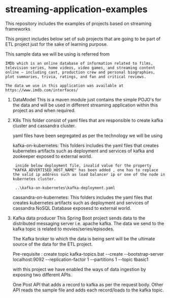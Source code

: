 # streaming-application-examples
This repository includes the examples  of projects based on streaming frameworks

This project includes below set of sub projects that are going to be part of ETL project just for the sake of learning purpose.

This sample data we will be using is referred from
    
    IMDb which is an online database of information related to films, television series, home videos, video games, and streaming content online – including cast, production crew and personal biographies, plot summaries, trivia, ratings, and fan and critical reviews.
    
    The data we use in this application was available at
    https://www.imdb.com/interfaces/


1. DataModel
    This is a maven module just contains the simple POJO's for the data and will be used in different streaming application within this project as and when required.

2. K8s
    This folder consist of yaml files that are responsible to create kafka cluster and cassandra cluster.

    yaml files have been segregated as per the technology we will be using

    kafka-on-kubernetes:
        This folders includes the yaml files that creates kubernetes artifacts such as deployment and services of kafka and zookeeper exposed to external world.

        inside below deployment file, invalid value for the property "KAFKA_ADVERTISED_HOST_NAME" has been added , one has to replace the valid ip address such as load balancer ip or one of the node in kubernetes cluster.

        ..\kafka-on-kubernetes\kafka-deployment.yaml

    cassandra-on-kubernetes:
        This folders includes the yaml files that creates kubernetes artifacts such as deployment and services of cassandra NoSQL Database exposesd to external world.



3. Kafka data producer 
    This Spring Boot project sends data to the distributed messaging server i.e. apache kafka. The data we send to the kafka topic is related to movies/series/episodes.

    The Kafka broker to which the data is being  sent will be the ultimate source of the data for the ETL project.

    Pre-requisite :
        create topic 
                kafka-topics.bat  --create --bootstrap-server localhost:9092 --replication-factor 1 --partitions 1 --topic tbasic1

    with this project we have enabled the ways of data ingestion by exposing two different APIs.

      One Post API that adds a record to kafka as per the request body. Other API reads the sample file and adds each record/loads to the kafka topic.



    
    



